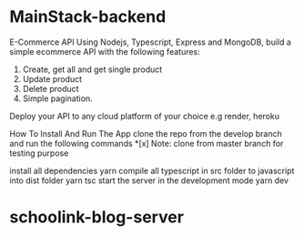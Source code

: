# MainStack-backend

E-Commerce API
Using Nodejs, Typescript, Express and MongoDB, build a simple ecommerce API with the following features:

1. Create, get all and get single product
2. Update product
3. Delete product
4. Simple pagination.

Deploy your API to any cloud platform of your choice e.g render, heroku

How To Install And Run The App
clone the repo from the develop branch and run the following commands \*[x] Note: clone from master branch for testing purpose

install all dependencies
yarn
compile all typescript in src folder to javascript into dist folder
yarn tsc
start the server in the development mode
yarn dev
# schoolink-blog-server
